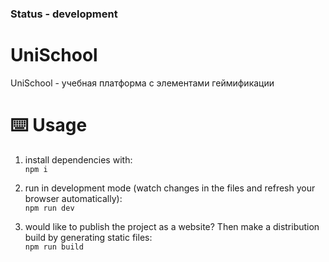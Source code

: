 ### Status - development  

# UniSchool

UniSchool - учебная платформа с элементами геймификации

# ⌨️ Usage

1. install dependencies with:  
`npm i`

1. run in development mode (watch changes in the files and refresh your browser automatically):  
`npm run dev`

1. would like to publish the project as a website? Then make a distribution build by generating static files:  
`npm run build` 
